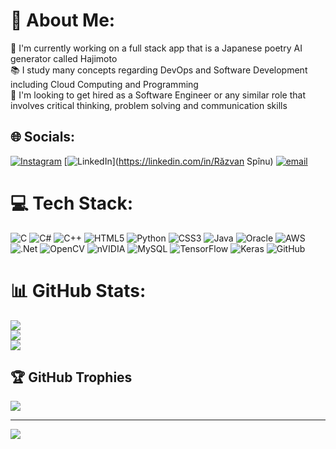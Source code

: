 # 💫 About Me:
📝 I'm currently working on a full stack app that is a Japanese poetry AI generator called Hajimoto<br>📚 I study many concepts regarding DevOps and Software Development including Cloud Computing and Programming<br>🔎 I'm looking to get hired as a Software Engineer or any similar role that involves critical thinking, problem solving and communication skills<br>


## 🌐 Socials:
[![Instagram](https://img.shields.io/badge/Instagram-%23E4405F.svg?logo=Instagram&logoColor=white)](https://instagram.com/razvan_spinu) [![LinkedIn](https://img.shields.io/badge/LinkedIn-%230077B5.svg?logo=linkedin&logoColor=white)](https://linkedin.com/in/Răzvan Spînu) [![email](https://img.shields.io/badge/Email-D14836?logo=gmail&logoColor=white)](mailto:razvan.spinu.ro@gmail.com) 

# 💻 Tech Stack:
![C](https://img.shields.io/badge/c-%2300599C.svg?style=for-the-badge&logo=c&logoColor=white) ![C#](https://img.shields.io/badge/c%23-%23239120.svg?style=for-the-badge&logo=csharp&logoColor=white) ![C++](https://img.shields.io/badge/c++-%2300599C.svg?style=for-the-badge&logo=c%2B%2B&logoColor=white) ![HTML5](https://img.shields.io/badge/html5-%23E34F26.svg?style=for-the-badge&logo=html5&logoColor=white) ![Python](https://img.shields.io/badge/python-3670A0?style=for-the-badge&logo=python&logoColor=ffdd54) ![CSS3](https://img.shields.io/badge/css3-%231572B6.svg?style=for-the-badge&logo=css3&logoColor=white) ![Java](https://img.shields.io/badge/java-%23ED8B00.svg?style=for-the-badge&logo=openjdk&logoColor=white) ![Oracle](https://img.shields.io/badge/Oracle-F80000?style=for-the-badge&logo=oracle&logoColor=white) ![AWS](https://img.shields.io/badge/AWS-%23FF9900.svg?style=for-the-badge&logo=amazon-aws&logoColor=white) ![.Net](https://img.shields.io/badge/.NET-5C2D91?style=for-the-badge&logo=.net&logoColor=white) ![OpenCV](https://img.shields.io/badge/opencv-%23white.svg?style=for-the-badge&logo=opencv&logoColor=white) ![nVIDIA](https://img.shields.io/badge/cuda-000000.svg?style=for-the-badge&logo=nVIDIA&logoColor=green) ![MySQL](https://img.shields.io/badge/mysql-4479A1.svg?style=for-the-badge&logo=mysql&logoColor=white) ![TensorFlow](https://img.shields.io/badge/TensorFlow-%23FF6F00.svg?style=for-the-badge&logo=TensorFlow&logoColor=white) ![Keras](https://img.shields.io/badge/Keras-%23D00000.svg?style=for-the-badge&logo=Keras&logoColor=white) ![GitHub](https://img.shields.io/badge/github-%23121011.svg?style=for-the-badge&logo=github&logoColor=white)
# 📊 GitHub Stats:
![](https://github-readme-stats.vercel.app/api?username=DalonyBell&theme=dark&hide_border=false&include_all_commits=true&count_private=true)<br/>
![](https://github-readme-streak-stats.herokuapp.com/?user=DalonyBell&theme=dark&hide_border=false)<br/>
![](https://github-readme-stats.vercel.app/api/top-langs/?username=DalonyBell&theme=dark&hide_border=false&include_all_commits=true&count_private=true&layout=compact)

## 🏆 GitHub Trophies
![](https://github-profile-trophy.vercel.app/?username=DalonyBell&theme=radical&no-frame=false&no-bg=true&margin-w=4)

---
[![](https://visitcount.itsvg.in/api?id=DalonyBell&icon=0&color=0)](https://visitcount.itsvg.in)

<!-- Proudly created with GPRM ( https://gprm.itsvg.in ) -->
